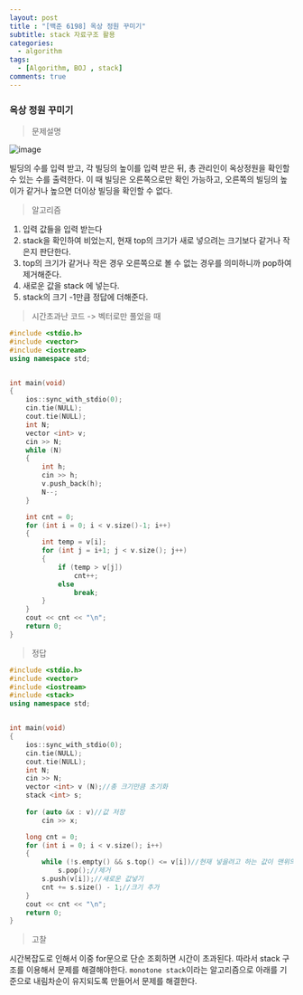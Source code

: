 ```yaml
---
layout: post
title : "[백준 6198] 옥상 정원 꾸미기"
subtitle: stack 자료구조 활용
categories:
  - algorithm
tags:
  - [Algorithm, BOJ , stack]
comments: true
---
```

### 옥상 정원 꾸미기

> 문제설명   

![image](https://user-images.githubusercontent.com/55472510/113670768-7c7fcd80-96f0-11eb-80d8-998af12cc4f1.png)

빌딩의 수를 입력 받고, 각 빌딩의 높이를 입력 받은 뒤, 총 관리인이 옥상정원을 확인할 수 있는 수를 출력한다.
이 때 빌딩은 오른쪽으로만 확인 가능하고, 오른쪽의 빌딩의 높이가 같거나 높으면 더이상 빌딩을 확인할 수 없다. 

> 알고리즘
1. 입력 값들을 입력 받는다
2. stack을 확인하여 비었는지, 현재 top의 크기가 새로 넣으려는 크기보다 같거나 작은지 판단한다.
3. top의 크기가 같거나 작은 경우 오른쪽으로 볼 수 없는 경우를 의미하니까 pop하여 제거해준다.
4. 새로운 값을 stack 에 넣는다.
5. stack의 크기 -1만큼 정답에 더해준다.
   

> 시간초과난 코드 -> 벡터로만 풀었을 때   

```cpp
#include <stdio.h>
#include <vector>
#include <iostream>
using namespace std;


int main(void)
{
	ios::sync_with_stdio(0);
	cin.tie(NULL);
	cout.tie(NULL);
	int N;
	vector <int> v;
	cin >> N;
	while (N)
	{
		int h;
		cin >> h;
		v.push_back(h);
		N--;
	}

	int cnt = 0;
	for (int i = 0; i < v.size()-1; i++)
	{
		int temp = v[i];
		for (int j = i+1; j < v.size(); j++)
		{
			if (temp > v[j])
				cnt++;
			else
				break;
		}
	}
	cout << cnt << "\n";
	return 0;
}
```   


> 정답   

```cpp
#include <stdio.h>
#include <vector>
#include <iostream>
#include <stack>
using namespace std;


int main(void)
{
	ios::sync_with_stdio(0);
	cin.tie(NULL);
	cout.tie(NULL);
	int N;
	cin >> N;
	vector <int> v (N);//총 크기만큼 초기화
	stack <int> s;
	
	for (auto &x : v)//값 저장
		cin >> x;

	long cnt = 0;
	for (int i = 0; i < v.size(); i++)
	{
		while (!s.empty() && s.top() <= v[i])//현재 넣을려고 하는 값이 맨위의 값보다 크면->stack에 있는것이 그 뒤에것을 볼 수 없으므로
			s.pop();//제거
		s.push(v[i]);//새로운 값넣기 
		cnt += s.size() - 1;//크기 추가
	}
	cout << cnt << "\n";
	return 0;
}
```   

> 고찰   

시간복잡도로 인해서 이중 for문으로 단순 조회하면 시간이 초과된다.
따라서 stack 구조를 이용해서 문제를 해결해야한다.
`monotone stack`이라는 알고리즘으로 아래를 기준으로 내림차순이 유지되도록 만들어서 문제를 해결한다. 